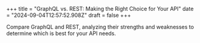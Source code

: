 +++
title = "GraphQL vs. REST: Making the Right Choice for Your API"
date = "2024-09-04T12:57:52.908Z"
draft = false
+++

Compare GraphQL and REST, analyzing their strengths and weaknesses to determine which is best for your API needs.
        